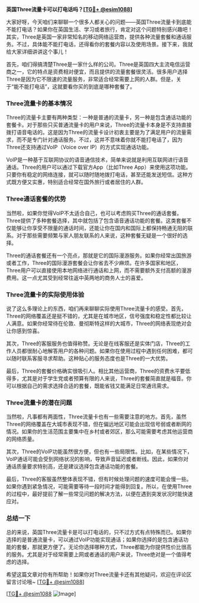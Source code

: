 **英国Three流量卡可以打电话吗？[[TG💪+ @esim1088](https://t.me/s/esim1088)]**

大家好呀，今天咱们来聊聊一个很多人都关心的问题——英国Three流量卡到底能不能打电话？如果你在英国生活、学习或者旅行，肯定对这个问题特别感兴趣吧！其实，Three是英国一家非常知名的移动网络运营商，提供各种流量套餐和通话服务。不过，具体能不能打电话，还得看你的套餐内容以及使用场景。接下来，我就给大家详细讲讲这个事儿！

首先，咱们得搞清楚Three是一家什么样的公司。Three是英国四大主流电信运营商之一，它的特点是资费相对便宜，而且提供的流量套餐很灵活。很多用户选择Three是因为它不限速的流量服务，非常适合经常需要上网的人群。但是，关于“能不能打电话”，这就要看你买的到底是哪种套餐了。

### Three流量卡的基本情况

Three的流量卡主要有两种类型：一种是普通的流量卡，另一种是包含通话功能的套餐卡。对于那些只买普通流量卡的用户来说，Three的流量卡本身是不支持直接拨打语音电话的。这是因为Three的流量卡设计初衷主要是为了满足用户的流量需求，而不是专门针对通话服务。不过，这并不意味着你就不能打电话了，因为Three还支持通过VoIP（Voice over IP）的方式实现通话功能。

VoIP是一种基于互联网协议的语音通信技术，简单来说就是利用互联网进行语音通话。Three的用户可以通过下载官方App（比如Three App）来使用这项功能。只要你有稳定的网络连接，就可以随时随地拨打电话，甚至还能发送短信。这种方式既方便又实惠，特别适合经常在国外旅行或者居住的人群。

### Three通话套餐的优势

当然啦，如果你觉得VoIP不太适合自己，也可以考虑购买Three的通话套餐。Three提供了多种套餐选择，其中就包括了包含语音通话功能的套餐。这类套餐不仅能够让你享受不限量的通话时间，还能让你在国内和国际上都保持畅通无阻的联系。对于那些需要频繁与家人朋友联系的人来说，这种套餐无疑是一个很好的选择。

Three的通话套餐还有一个亮点，那就是它的国际漫游服务。如果你经常出国旅游或者工作，Three的国际漫游套餐会让你省去不少麻烦。在许多国家和地区，Three用户可以直接使用本地网络进行通话和上网，而不需要额外支付高额的漫游费用。这一点尤其受到经常往返中英两地的商务人士的喜爱。

### Three流量卡的实际使用体验

说了这么多理论上的东西，咱们再来聊聊实际使用Three流量卡的感受。首先，Three的网络覆盖还是挺不错的，尤其是在城市地区，信号强度和稳定性都比较让人满意。如果你经常待在伦敦、曼彻斯特这样的大城市，Three的网络表现绝对会让你感到惊喜。

其次，Three的客服服务也值得称赞。无论是在线客服还是实体门店，Three的工作人员都很耐心地解答用户的各种问题。如果你在使用过程中遇到任何困难，都可以随时联系客服寻求帮助。这种贴心的服务态度也是Three的一大优势。

最后，Three的套餐价格确实很吸引人。相比其他运营商，Three的资费水平要低得多，尤其是对于学生党或者预算有限的人来说，Three的套餐简直就是福音。你可以根据自己的需求选择合适的套餐，既能省钱又能满足日常通讯需求。

### Three流量卡的潜在问题

当然啦，凡事都有两面性，Three流量卡也有一些需要注意的地方。首先，虽然Three的网络覆盖在大城市表现不错，但在偏远地区可能会出现信号弱或者断网的情况。如果你的生活范围主要集中在乡村或者郊区，那么可能需要考虑其他运营商的网络质量。

其次，Three的VoIP功能虽然很方便，但也有一些局限性。比如，在某些情况下，VoIP通话可能会受到网络状况的影响，导致声音延迟或者断线。因此，如果你对通话质量要求特别高，还是建议选择包含通话功能的套餐。

最后，Three的客服虽然整体表现不错，但有时候处理问题的速度可能会慢一些。如果你遇到紧急情况，可能需要等待一段时间才能得到回复。所以，在使用Three的过程中，最好提前了解一些常见问题的解决方法，以便在遇到突发状况时能快速应对。

### 总结一下

总的来说，英国Three流量卡是可以打电话的，只不过方式有点特殊而已。如果你选择的是普通流量卡，可以通过VoIP功能实现通话；如果你选择的是包含通话功能的套餐，那就更方便了。无论你选择哪种方式，Three都能为你提供性价比很高的服务。尤其是对于经常需要上网或者通话的用户来说，Three绝对是一个值得考虑的选择。

希望这篇文章对你有所帮助！如果你对Three流量卡还有其他疑问，欢迎在评论区留言讨论哦~ [[TG💪+ @esim1088](https://t.me/s/esim1088)]

[[TG💪+ @esim1088](https://t.me/s/esim1088) ![Image](https://i.postimg.cc/4NQfJmqS/Snipaste-2025-05-13-00-14-12.png)]